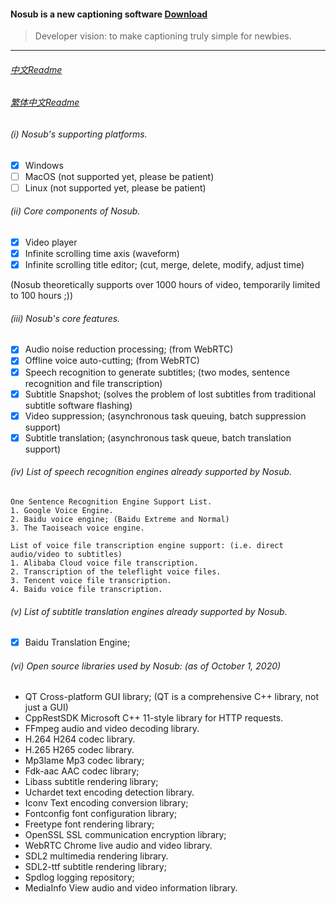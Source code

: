 #### Nosub is a new captioning software [Download](https://github.com/patui/Nosub/releases)

>Developer vision: to make captioning truly simple for newbies.
-------

###### [中文Readme](https://github.com/patui/Nosub/blob/master/README_zh.md)

###### [繁体中文Readme](https://github.com/patui/Nosub/blob/master/README_zh_tw.md)

###### (i) Nosub's supporting platforms.
- [x] Windows
- [ ] MacOS (not supported yet, please be patient)
- [ ] Linux (not supported yet, please be patient)

###### (ii) Core components of Nosub.
- [x] Video player
- [x] Infinite scrolling time axis (waveform)
- [x] Infinite scrolling title editor; (cut, merge, delete, modify, adjust time)

(Nosub theoretically supports over 1000 hours of video, temporarily limited to 100 hours ;))

###### (iii) Nosub's core features.
- [x] Audio noise reduction processing; (from WebRTC)
- [x] Offline voice auto-cutting; (from WebRTC)
- [x] Speech recognition to generate subtitles; (two modes, sentence recognition and file transcription)
- [x] Subtitle Snapshot; (solves the problem of lost subtitles from traditional subtitle software flashing)
- [x] Video suppression; (asynchronous task queuing, batch suppression support)
- [x] Subtitle translation; (asynchronous task queue, batch translation support)

###### (iv) List of speech recognition engines already supported by Nosub.
```
One Sentence Recognition Engine Support List.
1. Google Voice Engine.
2. Baidu voice engine; (Baidu Extreme and Normal)
3. The Taoiseach voice engine.

List of voice file transcription engine support: (i.e. direct audio/video to subtitles)
1. Alibaba Cloud voice file transcription.
2. Transcription of the teleflight voice files.
3. Tencent voice file transcription.
4. Baidu voice file transcription.
```

###### (v) List of subtitle translation engines already supported by Nosub.
- [x] Baidu Translation Engine;

###### (vi) Open source libraries used by Nosub: (as of October 1, 2020)
- QT Cross-platform GUI library; (QT is a comprehensive C++ library, not just a GUI)
- CppRestSDK Microsoft C++ 11-style library for HTTP requests.
- FFmpeg audio and video decoding library.
- H.264 H264 codec library.
- H.265 H265 codec library.
- Mp3lame Mp3 codec library;
- Fdk-aac AAC codec library;
- Libass subtitle rendering library;
- Uchardet text encoding detection library.
- Iconv Text encoding conversion library;
- Fontconfig font configuration library;
- Freetype font rendering library;
- OpenSSL SSL communication encryption library;
- WebRTC Chrome live audio and video library.
- SDL2 multimedia rendering library.
- SDL2-ttf subtitle rendering library;
- Spdlog logging repository;
- MediaInfo View audio and video information library.
